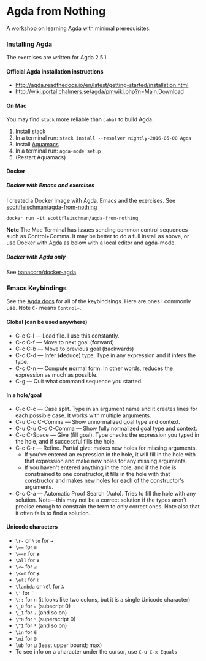 # Agda from Nothing

A workshop on learning Agda with minimal prerequisites.

### Installing Agda
The exercises are written for Agda 2.5.1.

#### Official Agda installation instructions
* http://agda.readthedocs.io/en/latest/getting-started/installation.html
* http://wiki.portal.chalmers.se/agda/pmwiki.php?n=Main.Download

#### On Mac
You may find `stack` more reliable than `cabal` to build Agda.

1. Install [stack](http://docs.haskellstack.org/en/stable/install_and_upgrade/#mac-os-x)
2. In a terminal run: `stack install --resolver nightly-2016-05-08 Agda`
3. Install [Aquamacs](http://aquamacs.org/)
4. In a terminal run: `agda-mode setup`
5. (Restart Aquamacs)

#### Docker

##### Docker with Emacs and exercises
I created a Docker image with Agda, Emacs and the exercises. See [scottfleischman/agda-from-nothing](https://hub.docker.com/r/scottfleischman/agda-from-nothing/)

`docker run -it scottfleischman/agda-from-nothing`

**Note** The Mac Terminal has issues sending common control sequences such as Control+Comma. It may be better to do a full install as above, or use Docker with Agda as below with a local editor and agda-mode.

##### Docker with Agda only
See [banacorn/docker-agda](https://github.com/banacorn/docker-agda).

### Emacs Keybindings
See the [Agda docs](http://agda.readthedocs.io/en/latest/tools/emacs-mode.html) for all of the keybindsings. Here are ones I commonly use. Note `C-` means `Control+`.

#### Global (can be used anywhere)
* C-c C-l — Load file. I use this constantly.
* C-c C-f	— Move to next goal (**f**orward)
* C-c C-b — Move to previous goal (**b**ackwards)
* C-c C-d — Infer (**d**educe) type. Type in any expression and it infers the type.
* C-c C-n — Compute **n**ormal form. In other words, reduces the expression as much as possible.
* C-g — Quit what command sequence you started.

#### In a hole/goal
* C-c C-c — Case split. Type in an argument name and it creates lines for each possible case. It works with multiple arguments.
* C-u C-c C-Comma — Show unnormalized goal type and context.
* C-u C-u C-c C-Comma — Show fully normalized goal type and context.
* C-c C-Space — Give (fill goal). Type checks the expression you typed in the hole, and if successful fills the hole.
* C-c C-r — Refine. Partial give: makes new holes for missing arguments.
  * If you've entered an expression in the hole, it will fill in the hole with that expression and make new holes for any missing arguments.
  * If you haven't entered anything in the hole, and if the hole is constrained to one constructor, it fills in the hole with that constructor and makes new holes for each of the constructor's arguments.
* C-c C-a — Automatic Proof Search (Auto). Tries to fill the hole with any solution. Note—this may not be a correct solution if the types aren't precise enough to constrain the term to only correct ones. Note also that it often fails to find a solution.

#### Unicode characters
* `\r-` or `\to` for `→`
* `\==` for `≡`
* `\==n` for `≢`
* `\all` for `∀`
* `\<=` for `≤`
* `\<=n` for `≰`
* `\ell` for `ℓ`
* `\lambda` or `\Gl` for `λ`
* `\'` for `′`
* `\::` for `∷` (it looks like two colons, but it is a single Unicode character)
* `\_0` for `₀` (subscript 0)
* `\_1` for `₁` (and so on)
* `\^0` for `⁰` (superscript 0)
* `\^1` for `¹` (and so on)
* `\in` for `∈`
* `\ni` for `∋`
* `lub` for `⊔` (least upper bound; max)
* To see info on a character under the cursor, use `C-u C-x Equals`
